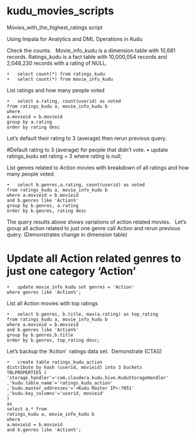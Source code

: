# kudu_movies_scripts

Movies_with_the_highest_ratings script

Using Impala for Analytics and DML Operations in Kudu

Check the counts.  
Movie_info_kudu is a dimension table with 10,681 records. 
Ratings_kudu is a fact table with 10,000,054 records and 2,048,230 records with a rating of NULL. 

	•	select count(*) from ratings_kudu
	•	select count(*) from movie_info_kudu

List ratings and how many people voted

	•	select a.rating, count(userid) as voted
	from ratings_kudu a, movie_info_kudu b
	where 
	a.movieid = b.movieid
	group by a.rating
	order by rating desc


Let’s default their rating to 3 (average) then rerun previous query.

#Default rating to 3 (average) for people that didn’t vote.
	•	update ratings_kudu set rating = 3 where rating is null;


List genres related to Action movies with breakdown of all ratings and how many people voted

	•	select b.genres,a.rating, count(userid) as voted
	from ratings_kudu a, movie_info_kudu b
	where a.movieid = b.movieid
	and b.genres like 'Action%'
	group by b.genres, a.rating
	order by b.genres, rating desc


The query results above shows variations of action related movies.  
Let’s group all action related to just one genre call Action and rerun previous query. 
(Demonstrates change in dimension table)

# Update all Action related genres to just one category ‘Action’
	•	update movie_info_kudu set genres = 'Action'
	where genres like 'Action%';


List all Action movies with top ratings

	•	select b.genres, b.title, max(a.rating) as top_rating
	from ratings_kudu a, movie_info_kudu b
	where a.movieid = b.movieid
	and b.genres like 'Action%'
	group by b.genres,b.title
	order by b.genres, top_rating desc;



Let’s backup the ‘Action’  ratings data set.  Demonstrate (CTAS)

	•	create table ratings_kudu_action
	distribute by hash (userid, movieid) into 3 buckets
	TBLPROPERTIES (
	'storage_handler'='com.cloudera.kudu.hive.KuduStorageHandler'
	,'kudu.table_name'='ratings_kudu_action'
	,'kudu.master_addresses'='<Kudu Master IP>:7051'
	,'kudu.key_columns'='userid, movieid'
	)
	as
	select a.* from
	ratings_kudu a, movie_info_kudu b
	where 
	a.movieid = b.movieid
	and b.genres like 'Action%';

